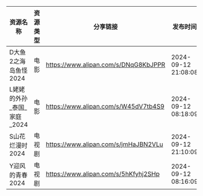| 资源名称              | 资源类型 | 分享链接                                 | 发布时间                |
| ----------------- | ---- | ------------------------------------ | ------------------- |
| D大鱼2之海岛鱼怪2024     | 电影   | https://www.alipan.com/s/DNqG8KbJPPR | 2024-09-12 21:08:08 |
| L姥姥的外孙_泰国_家庭_2024 | 电影   | https://www.alipan.com/s/W45dV7tb4S9 | 2024-09-12 08:18:09 |
| S山花烂漫时2024        | 电视剧  | https://www.alipan.com/s/jmHaJBN2VLu | 2024-09-12 21:10:09 |
| Y迎风的青春2024        | 电视剧  | https://www.alipan.com/s/5hKfyhj2SHp | 2024-09-12 08:16:09 |
